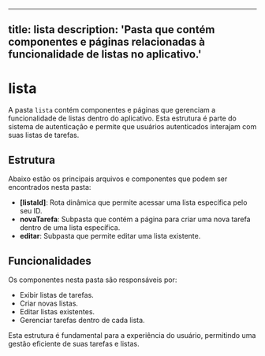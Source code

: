 
---
title: lista
description: 'Pasta que contém componentes e páginas relacionadas à funcionalidade de listas no aplicativo.'
---

# lista

A pasta `lista` contém componentes e páginas que gerenciam a funcionalidade de listas dentro do aplicativo. Esta estrutura é parte do sistema de autenticação e permite que usuários autenticados interajam com suas listas de tarefas.

## Estrutura

Abaixo estão os principais arquivos e componentes que podem ser encontrados nesta pasta:

- **[listaId]**: Rota dinâmica que permite acessar uma lista específica pelo seu ID.
- **novaTarefa**: Subpasta que contém a página para criar uma nova tarefa dentro de uma lista específica.
- **editar**: Subpasta que permite editar uma lista existente.

## Funcionalidades

Os componentes nesta pasta são responsáveis por:

- Exibir listas de tarefas.
- Criar novas listas.
- Editar listas existentes.
- Gerenciar tarefas dentro de cada lista.

Esta estrutura é fundamental para a experiência do usuário, permitindo uma gestão eficiente de suas tarefas e listas.
